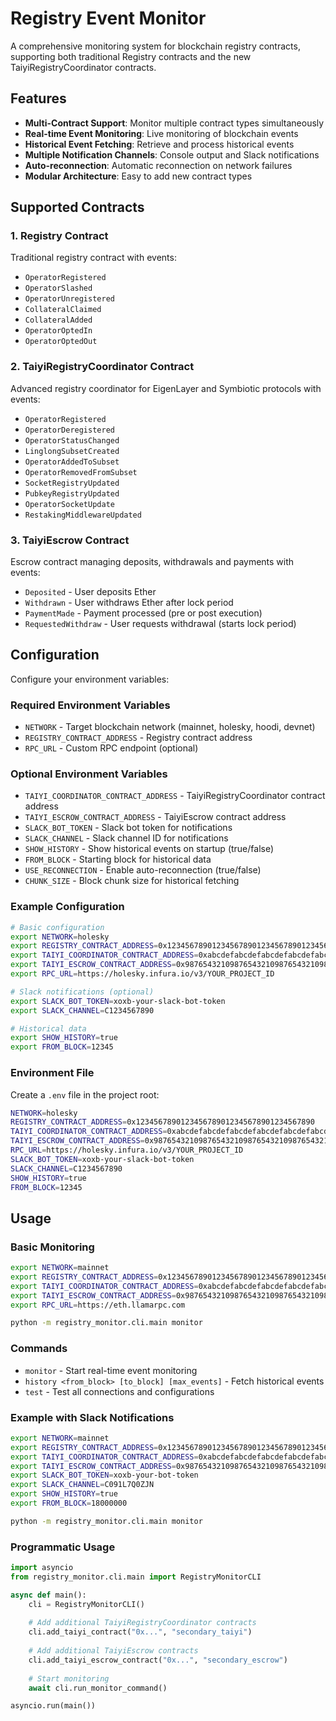 # Registry Event Monitor

A comprehensive monitoring system for blockchain registry contracts, supporting both traditional Registry contracts and the new TaiyiRegistryCoordinator contracts.

## Features

- **Multi-Contract Support**: Monitor multiple contract types simultaneously
- **Real-time Event Monitoring**: Live monitoring of blockchain events
- **Historical Event Fetching**: Retrieve and process historical events
- **Multiple Notification Channels**: Console output and Slack notifications
- **Auto-reconnection**: Automatic reconnection on network failures
- **Modular Architecture**: Easy to add new contract types

## Supported Contracts

### 1. Registry Contract
Traditional registry contract with events:
- `OperatorRegistered`
- `OperatorSlashed`
- `OperatorUnregistered`
- `CollateralClaimed`
- `CollateralAdded`
- `OperatorOptedIn`
- `OperatorOptedOut`

### 2. TaiyiRegistryCoordinator Contract
Advanced registry coordinator for EigenLayer and Symbiotic protocols with events:
- `OperatorRegistered`
- `OperatorDeregistered`
- `OperatorStatusChanged`
- `LinglongSubsetCreated`
- `OperatorAddedToSubset`
- `OperatorRemovedFromSubset`
- `SocketRegistryUpdated`
- `PubkeyRegistryUpdated`
- `OperatorSocketUpdate`
- `RestakingMiddlewareUpdated`

### 3. TaiyiEscrow Contract
Escrow contract managing deposits, withdrawals and payments with events:
- `Deposited` - User deposits Ether
- `Withdrawn` - User withdraws Ether after lock period
- `PaymentMade` - Payment processed (pre or post execution)
- `RequestedWithdraw` - User requests withdrawal (starts lock period)

## Configuration

Configure your environment variables:

### Required Environment Variables
- `NETWORK` - Target blockchain network (mainnet, holesky, hoodi, devnet)
- `REGISTRY_CONTRACT_ADDRESS` - Registry contract address
- `RPC_URL` - Custom RPC endpoint (optional)
### Optional Environment Variables  
- `TAIYI_COORDINATOR_CONTRACT_ADDRESS` - TaiyiRegistryCoordinator contract address
- `TAIYI_ESCROW_CONTRACT_ADDRESS` - TaiyiEscrow contract address
- `SLACK_BOT_TOKEN` - Slack bot token for notifications
- `SLACK_CHANNEL` - Slack channel ID for notifications
- `SHOW_HISTORY` - Show historical events on startup (true/false)
- `FROM_BLOCK` - Starting block for historical data
- `USE_RECONNECTION` - Enable auto-reconnection (true/false)
- `CHUNK_SIZE` - Block chunk size for historical fetching

### Example Configuration

```bash
# Basic configuration
export NETWORK=holesky
export REGISTRY_CONTRACT_ADDRESS=0x1234567890123456789012345678901234567890
export TAIYI_COORDINATOR_CONTRACT_ADDRESS=0xabcdefabcdefabcdefabcdefabcdefabcdefabcdef
export TAIYI_ESCROW_CONTRACT_ADDRESS=0x9876543210987654321098765432109876543210
export RPC_URL=https://holesky.infura.io/v3/YOUR_PROJECT_ID

# Slack notifications (optional)
export SLACK_BOT_TOKEN=xoxb-your-slack-bot-token
export SLACK_CHANNEL=C1234567890

# Historical data
export SHOW_HISTORY=true
export FROM_BLOCK=12345
```

### Environment File

Create a `.env` file in the project root:

```bash
NETWORK=holesky
REGISTRY_CONTRACT_ADDRESS=0x1234567890123456789012345678901234567890
TAIYI_COORDINATOR_CONTRACT_ADDRESS=0xabcdefabcdefabcdefabcdefabcdefabcdefabcdef
TAIYI_ESCROW_CONTRACT_ADDRESS=0x9876543210987654321098765432109876543210
RPC_URL=https://holesky.infura.io/v3/YOUR_PROJECT_ID
SLACK_BOT_TOKEN=xoxb-your-slack-bot-token
SLACK_CHANNEL=C1234567890
SHOW_HISTORY=true
FROM_BLOCK=12345
```

## Usage

### Basic Monitoring
```bash
export NETWORK=mainnet
export REGISTRY_CONTRACT_ADDRESS=0x1234567890123456789012345678901234567890
export TAIYI_COORDINATOR_CONTRACT_ADDRESS=0xabcdefabcdefabcdefabcdefabcdefabcdefabcdef
export TAIYI_ESCROW_CONTRACT_ADDRESS=0x9876543210987654321098765432109876543210
export RPC_URL=https://eth.llamarpc.com

python -m registry_monitor.cli.main monitor
```

### Commands
- `monitor` - Start real-time event monitoring
- `history <from_block> [to_block] [max_events]` - Fetch historical events
- `test` - Test all connections and configurations

### Example with Slack Notifications
```bash
export NETWORK=mainnet
export REGISTRY_CONTRACT_ADDRESS=0x1234567890123456789012345678901234567890
export TAIYI_COORDINATOR_CONTRACT_ADDRESS=0xabcdefabcdefabcdefabcdefabcdefabcdefabcdef
export TAIYI_ESCROW_CONTRACT_ADDRESS=0x9876543210987654321098765432109876543210
export SLACK_BOT_TOKEN=xoxb-your-bot-token
export SLACK_CHANNEL=C091L7Q0ZJN
export SHOW_HISTORY=true
export FROM_BLOCK=18000000

python -m registry_monitor.cli.main monitor
```

### Programmatic Usage
```python
import asyncio
from registry_monitor.cli.main import RegistryMonitorCLI

async def main():
    cli = RegistryMonitorCLI()
    
    # Add additional TaiyiRegistryCoordinator contracts
    cli.add_taiyi_contract("0x...", "secondary_taiyi")
    
    # Add additional TaiyiEscrow contracts
    cli.add_taiyi_escrow_contract("0x...", "secondary_escrow")
    
    # Start monitoring
    await cli.run_monitor_command()

asyncio.run(main())
```